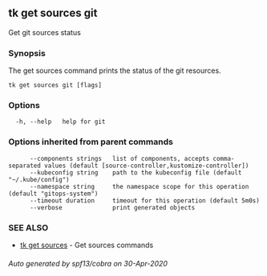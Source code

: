 ## tk get sources git

Get git sources status

### Synopsis


The get sources command prints the status of the git resources.

```
tk get sources git [flags]
```

### Options

```
  -h, --help   help for git
```

### Options inherited from parent commands

```
      --components strings   list of components, accepts comma-separated values (default [source-controller,kustomize-controller])
      --kubeconfig string    path to the kubeconfig file (default "~/.kube/config")
      --namespace string     the namespace scope for this operation (default "gitops-system")
      --timeout duration     timeout for this operation (default 5m0s)
      --verbose              print generated objects
```

### SEE ALSO

* [tk get sources](tk_get_sources.md)	 - Get sources commands

###### Auto generated by spf13/cobra on 30-Apr-2020
